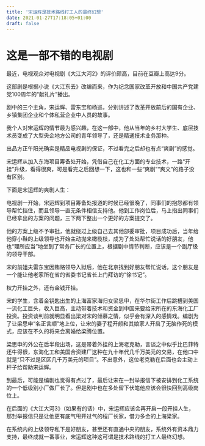 ```yaml
---
title: '宋运辉是技术路线打工人的最终幻想'
date: 2021-01-27T17:18:05+01:00
draft: false
---
```

# 这是一部不错的电视剧
最近，电视观众对电视剧《大江大河2》的评价颇高，目前在豆瓣上高达9分。

这部剧是根据小说《大江东去》改编而来，作为纪念国家改革开放和中国共产党建党100周年的“献礼片”播出。

剧中的三个主角，宋运辉、雷东宝和杨巡，分别讲述了改革开放前后的国有企业、乡镇集团企业和个体私营企业中人员的故事。

我个人对宋运辉的情节最为感兴趣，在这一部中，他从当年的乡村大学生、底层技术员变成了大型央企地方公司的青年领导了，还是精通技术业务那种。

出品方正午阳光确实是精品电视剧的保证，不过看完之后却也有点“爽剧”的感觉。

宋运辉从加入东海项目筹备处开始，凭借自己在化工方面的专业技术，一路“开挂”升级，看得很爽，可是看完之后回想一下，这也和一些“爽剧”“爽文”的路子没有区别。

下面是宋运辉的爽剧人生：

电视剧一开始，宋运辉到项目筹备处报道的时候已经很晚了，同事们的抱怨都有领导帮忙挡住，而且领导一直无条件相信支持他。他到工作岗位后，马上指出同事们已经拿出的方案的问题，三下两下整出一个更好的方案提交了。

他的方案上级不予审批，他就绕过上级自己去其他部委审批，项目成功后，当年给他穿小鞋的上级领导也开始主动抛来橄榄枝，成为了处处帮忙说话的好朋友，他也“理所应当”地坐到了常务厂长的位置上，根据剧中情节判断，应该是一个副厅级的领导干部。

宋的前姐夫雷东宝因贿赂领导入狱后，他在北京找到好朋友帮忙说话，这个朋友是一个能让他老家所在省的省委书记省长上门拜访的“徐书记”。

权力开挂之外，还有金钱开挂。

宋的学生，含着金钥匙出生的上海富家海归女梁思申，在华尔街工作后跳槽到美国一流化工巨头，收入巨高，主动带着技术和资金到中国来要给宋所在的东海化工厂投资。投资谈判前就明显看出梁对宋的倾慕之情，似乎会有深入的感情戏。编剧为了让梁思申“名正言顺”地上位，让宋的妻子程开颜和其娘家人开启了无脑作死的模式，应该在不久的将来会离婚给梁腾位置。

梁思申的外公在后半段出场，这是带着外挂的上海老克勒，言谈之中似乎比巴菲特还牛得很，东海化工和美国合资建厂这种在九十年代几千万美元的交易，在他口中就是“只不过是区区几千万美元的项目”。不出意外，这位老克勒在后面也会主动上杆子给帮助宋运辉。

到最后，可能是编剧也觉得有点过了，最后让宋在一封举报信下被安排到化工系统的一个低级别小厂做厂长了。但是剧中也在多处留下伏笔他应该会很快回到高级岗位上。

在后面的《大江大河3》（如果有的话）中，宋运辉应该会再开启一段开挂人生，那封举报信只是让他更有底气甩开过气的程厂长家，借力多金的上海梁家。

在系统内的上级领导私下是好朋友，甚至还有直通中央的朋友，系统外有资本鼎力支持，最终成就一番事业，宋运辉这种这可谓是技术路线的打工人最终幻想。
